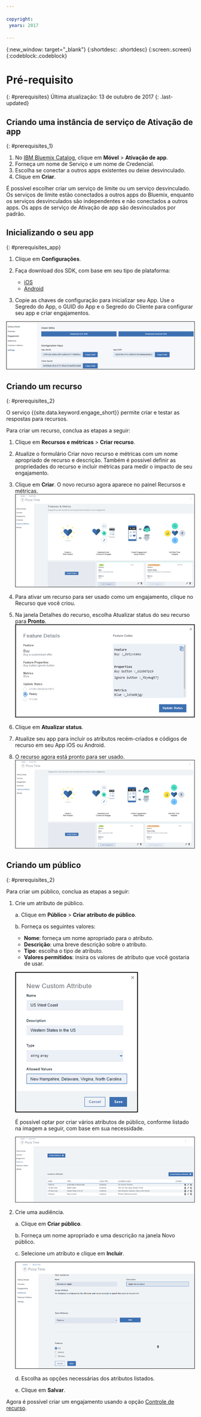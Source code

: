 ```yaml
---

copyright:
 years: 2017

---
```


{:new_window: target="_blank"}
{:shortdesc: .shortdesc}
{:screen:.screen}
{:codeblock:.codeblock}

# Pré-requisito
{: #prerequisites}
Última atualização: 13 de outubro de 2017
{: .last-updated}


## Criando uma instância de serviço de Ativação de app
{: #prerequisites_1}

1. No [IBM Bluemix Catalog](https://console.ng.bluemix.net/catalog/), clique em **Móvel** > **Ativação de app**.
2. Forneça um nome de Serviço e um nome de Credencial.
3. Escolha se conectar a outros apps existentes ou deixe desvinculado.
4. Clique em **Criar**.


É possível escolher criar um serviço de limite ou um serviço desvinculado. Os serviços de limite estão conectados a outros apps do Bluemix, enquanto os serviços desvinculados são independentes e não conectados a outros apps. Os apps de serviço de Ativação de app são desvinculados por padrão.

## Inicializando o seu app
{: #prerequisites_app}

1. Clique em **Configurações**.
1. Faça download dos SDK, com base em seu tipo de plataforma:
	- [iOS](https://github.ibm.com/Engage/bms-clientsdk-ios-swift-engage)
	- [Android](https://github.ibm.com/Engage/bms-clientsdk-android-engage)

2. Copie as chaves de configuração para inicializar seu App. Use o Segredo do App, o GUID do App e o Segredo do Cliente para configurar seu app e criar engajamentos.

![SDK e chaves](images/engagement_settings.gif)

## Criando um recurso
{: #prerequisites_2}

O serviço {{site.data.keyword.engage_short}} permite criar e testar as respostas para recursos. 

Para criar um recurso, conclua as etapas a seguir:

1. Clique em **Recursos e métricas** > **Criar recurso**.

2. Atualize o formulário Criar novo recurso e métricas com um nome apropriado de recurso e descrição. Também é possível definir as propriedades do recurso e incluir métricas para medir o impacto de seu engajamento.

3. Clique em **Criar**. O novo recurso agora aparece no painel Recursos e métricas.  ![Novos recursos](images/feature_creating.gif)

4. Para ativar um recurso para ser usado como um engajamento, clique no Recurso que você criou.

5. Na janela Detalhes do recurso, escolha Atualizar status do seu recurso para **Pronto**. ![Detalhes do recurso](images/feature_details.gif)

6. Clique em **Atualizar status**.

7. Atualize seu app para incluir os atributos recém-criados e códigos de recurso em seu App iOS ou Android. 

8. O recurso agora está pronto para ser usado. ![Recurso pronto para ser usado](images/feature_multiple_1.gif)


## Criando um público
{: #prerequisites_2}

Para criar um público, conclua as etapas a seguir:

1. Crie um atributo de público. 

	a. Clique em **Público** > **Criar atributo de público**.

	b. Forneça os seguintes valores:

	- **Nome**: forneça um nome apropriado para o atributo.
	- **Descrição**: uma breve descrição sobre o atributo.
	- **Tipo**: escolha o tipo de atributo.
	- **Valores permitidos**: insira os valores de atributo que você gostaria de usar.

	![Atributos de público](images/audience_attribute_creation.gif)

	É possível optar por criar vários atributos de público, conforme listado na imagem a seguir, com base em sua necessidade.
	
	![Atributos de público](images/audience_attributes.gif)


2. Crie uma audiência.

	a. Clique em **Criar público**.

	b. Forneça um nome apropriado e uma descrição na janela Novo público.

	c. Selecione um atributo e clique em **Incluir**.

	![Atributos de público](images/audience_platforms.gif)

	d. Escolha as opções necessárias dos atributos listados.

	e. Clique em **Salvar**.

Agora é possível criar um engajamento usando a opção [Controle de recurso](app_feature_toggle.html).

